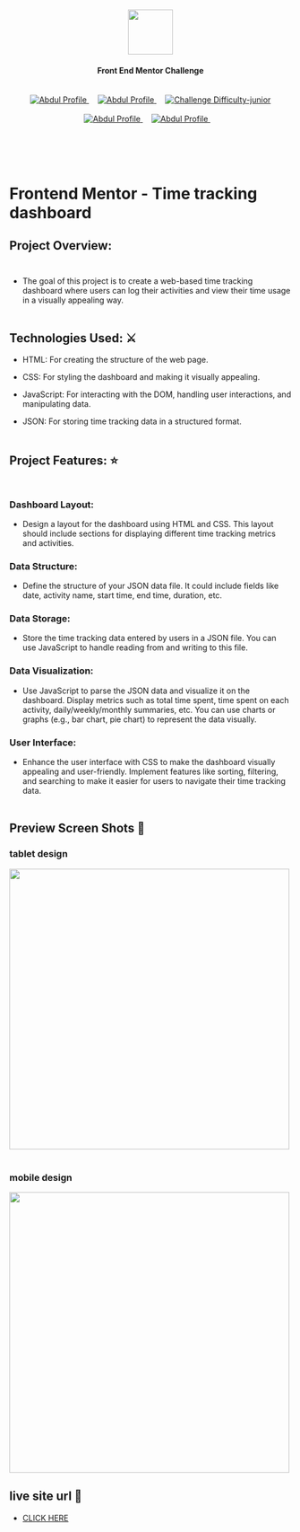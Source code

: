 <h1 align="center"><img src="https://camo.githubusercontent.com/cfc2878d2aa7fea4a11fed18c7bd47258039e4802262235848a11b4e7f8ddc5f/68747470733a2f2f7777772e66726f6e74656e646d656e746f722e696f2f7374617469632f696d616765732f6c6f676f2d6d6f62696c652e737667" height="80px"></img></h1>
<h4 align="center" color="blue">Front End Mentor Challenge</h4><br>
<div align="center">
  <a href="https://www.frontendmentor.io/profile/0xAbdul">
    <img src="https://img.shields.io/badge/Profile-0xAbdul-fefefe?style=for-the-badge&logo=frontendmentor" alt="Abdul Profile">
  </a> &nbsp;&nbsp;&nbsp;
  <a href="https://www.frontendmentor.io/profile/0xAbdul">
    <img src="https://img.shields.io/badge/Status-Completed-90EE90?style=for-the-badge&logo=frontendmentor" alt="Abdul Profile">
  </a> &nbsp;&nbsp;&nbsp;
  <a href="https://www.frontendmentor.io/challenges?difficulties=2"  >
    <img src="https://img.shields.io/badge/Difficulty-junior-008000?style=for-the-badge&logo=frontendmentor" alt="Challenge Difficulty-junior">
  </a>
</div>
<br />
<div align="center">
    <a href="https://www.frontendmentor.io/profile/0xAbdul">
    <img src="https://img.shields.io/badge/Type-Free-000080?style=for-the-badge&logo=frontendmentor" alt="Abdul Profile">
  </a> &nbsp;&nbsp;&nbsp;
  <a href="https://www.frontendmentor.io/profile/0xAbdul">
    <img src="https://img.shields.io/badge/Languages-HTML & CSS-800080?style=for-the-badge&logo=frontendmentor" alt="Abdul Profile">
  </a> &nbsp;&nbsp;&nbsp;<br><br><br>
</div><br><br>



# Frontend Mentor - Time tracking dashboard<br>

## Project Overview:<br><br>

- The goal of this project is to create a web-based time tracking dashboard where users can log their activities and view their time usage in a visually appealing way.<br><br>

## Technologies Used: ⚔️<br>

- HTML: For creating the structure of the web page.

- CSS: For styling the dashboard and making it visually appealing.

- JavaScript: For interacting with the DOM, handling user interactions, and manipulating data.

- JSON: For storing time tracking data in a structured format.<br><br>

## Project Features: ⭐ <br><br>

 
 ### Dashboard Layout:
    
  - Design a layout for the dashboard using HTML and CSS. This layout should include sections for displaying different time tracking metrics and activities.

  ###  Data Structure:
    
  - Define the structure of your JSON data file. It could include fields like date, activity name, start time, end time, duration, etc.

   ###   Data Storage:
    
  - Store the time tracking data entered by users in a JSON file. You can use JavaScript to handle reading from and writing to this file.

   ###   Data Visualization:
    
  - Use JavaScript to parse the JSON data and visualize it on the dashboard.
    Display metrics such as total time spent, time spent on each activity, daily/weekly/monthly summaries, etc.
    You can use charts or graphs (e.g., bar chart, pie chart) to represent the data visually.

   ###   User Interface:
    
  - Enhance the user interface with CSS to make the dashboard visually appealing and user-friendly.
    Implement features like sorting, filtering, and searching to make it easier for users to navigate their time tracking data.<br><br>


## Preview Screen Shots 🥏 <br>


### tablet design <br>

<img src="https://github.com/0xabdul/Time-Traking-Dashboard/assets/119418867/5d971a63-e4a6-4f42-a183-befb025aba8f" height="500px"></img><br><br>

### mobile design <br>

<img src="https://github.com/0xabdul/Time-Traking-Dashboard/assets/119418867/7c44f906-34ee-4281-89ca-9efbd142bfe0" height="500px"></img><br>



## live site url 🚦 <br>

<ul>
  <li><a href="">CLICK HERE</a></li>
</ul>





